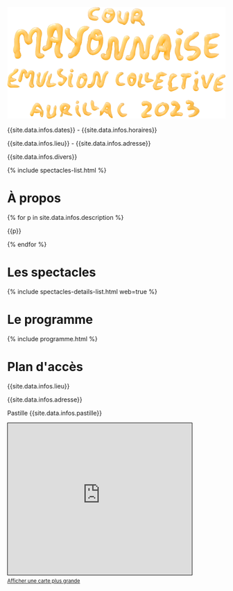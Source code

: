 ---
---

![Cour Mayonnaise - Émulsion collective - Aurillac 2023](images/visu/typo_low.png)

{{site.data.infos.dates}} - {{site.data.infos.horaires}}

{{site.data.infos.lieu}} - {{site.data.infos.adresse}}

{{site.data.infos.divers}}

{% include spectacles-list.html %}

# À propos

{% for p in site.data.infos.description %}
<p>{{p}}</p>
{% endfor %}

# Les spectacles

{% include spectacles-details-list.html web=true %}

# Le programme

{% include programme.html %}

# Plan d'accès

{{site.data.infos.lieu}}

{{site.data.infos.adresse}}

Pastille {{site.data.infos.pastille}}

<iframe width="425" height="350" frameborder="0" scrolling="no" marginheight="0" marginwidth="0" src="https://www.openstreetmap.org/export/embed.html?bbox=2.4302530288696294%2C44.91950679083504%2C2.444415092468262%2C44.92619183511235&amp;layer=mapnik&amp;marker=44.922849410209515%2C2.4373340606689453" style="border: 1px solid black"></iframe><br/><small><a href="https://www.openstreetmap.org/?mlat=44.92285&amp;mlon=2.43733#map=17/44.92285/2.43733">Afficher une carte plus grande</a></small>